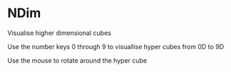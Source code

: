 # NDim
Visualise higher dimensional cubes

Use the number keys 0 through 9 to visuallise hyper cubes from 0D to 9D

Use the mouse to rotate around the hyper cube
